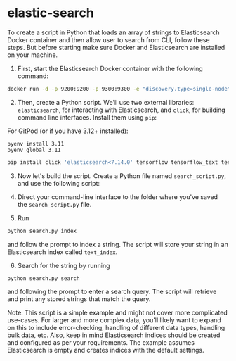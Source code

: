 # elastic-search

To create a script in Python that loads an array of strings to Elasticsearch Docker container and then allow user to search from CLI, follow these steps. But before starting make sure Docker and Elasticsearch are installed on your machine.  

1. First, start the Elasticsearch Docker container with the following command: 

```bash
docker run -d -p 9200:9200 -p 9300:9300 -e "discovery.type=single-node" docker.elastic.co/elasticsearch/elasticsearch:7.13.1
```

2. Then, create a Python script. We'll use two external libraries: `elasticsearch`, for interacting with Elasticsearch, and `click`, for building command line interfaces. Install them using `pip`:

For GitPod (or if you have 3.12+ installed):
```
pyenv install 3.11
pyenv global 3.11
```

```bash
pip install click 'elasticsearch<7.14.0' tensorflow tensorflow_text tensorflow_hub
```

3. Now let's build the script. Create a Python file named `search_script.py`, and use the following script:



4. Direct your command-line interface to the folder where you've saved the `search_script.py` file. 

5. Run

```bash
python search.py index
```

and follow the prompt to index a string. The script will store your string in an Elasticsearch index called `text_index`.

6. Search for the string by running

```bash
python search.py search
```

and following the prompt to enter a search query. The script will retrieve and print any stored strings that match the query.

Note: This script is a simple example and might not cover more complicated use-cases. For larger and more complex data, you'll likely want to expand on this to include error-checking, handling of different data types, handling bulk data, etc. Also, keep in mind Elasticsearch indices should be created and configured as per your requirements. The example assumes Elasticsearch is empty and creates indices with the default settings.